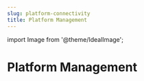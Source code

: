 ```yaml
---
slug: platform-connectivity
title: Platform Management
---
```

import Image from '@theme/IdealImage';

# Platform Management
